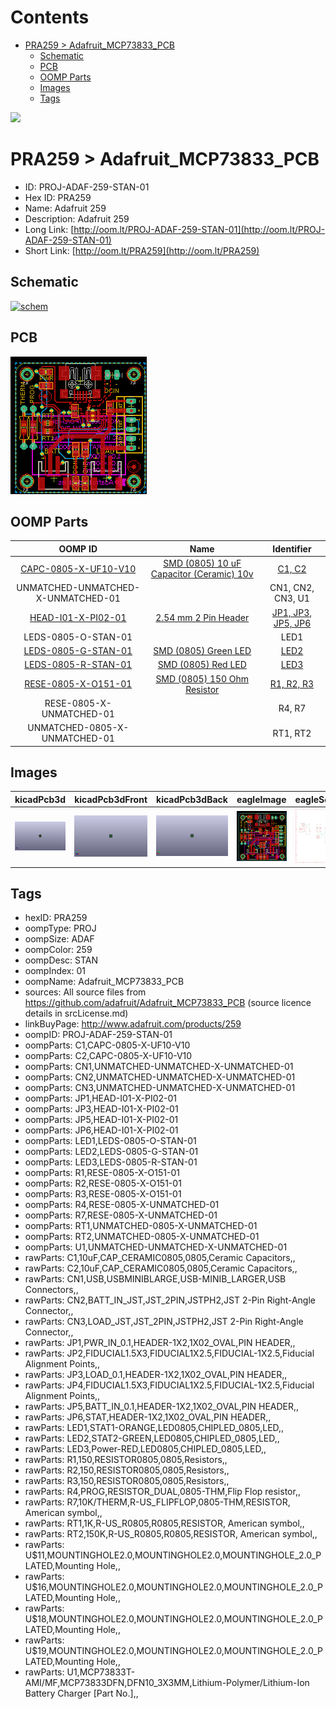 



Contents
========

* [PRA259 > Adafruit_MCP73833_PCB](#pra259--adafruit_mcp73833_pcb)
	* [Schematic](#schematic)
	* [PCB](#pcb)
	* [OOMP Parts](#oomp-parts)
	* [Images](#images)
	* [Tags](#tags)
  
![][im]
# PRA259 > Adafruit_MCP73833_PCB

- ID: PROJ-ADAF-259-STAN-01
- Hex ID: PRA259
- Name: Adafruit 259
- Description: Adafruit 259
- Long Link: [http://oom.lt/PROJ-ADAF-259-STAN-01](http://oom.lt/PROJ-ADAF-259-STAN-01)
- Short Link: [http://oom.lt/PRA259](http://oom.lt/PRA259)

## Schematic
  
[![schem](eagleSchemImage.png)](eagleSchemImage.png)
## PCB
  
[![pcb](eagleImage.png)](eagleImage.png)
## OOMP Parts
  

|OOMP ID|Name|Identifier|
| :---: | :---: | :---: |
|[CAPC-0805-X-UF10-V10](https://github.com/oomlout/oomlout_OOMP_parts/tree/main/CAPC-0805-X-UF10-V10/)|[SMD (0805) 10 uF Capacitor (Ceramic) 10v](https://github.com/oomlout/oomlout_OOMP_parts/tree/main/CAPC-0805-X-UF10-V10/)|[C1, C2](https://github.com/oomlout/oomlout_OOMP_parts/tree/main/CAPC-0805-X-UF10-V10/)|
|UNMATCHED-UNMATCHED-X-UNMATCHED-01||CN1, CN2, CN3, U1|
|[HEAD-I01-X-PI02-01](https://github.com/oomlout/oomlout_OOMP_parts/tree/main/HEAD-I01-X-PI02-01/)|[2.54 mm 2 Pin Header](https://github.com/oomlout/oomlout_OOMP_parts/tree/main/HEAD-I01-X-PI02-01/)|[JP1, JP3, JP5, JP6](https://github.com/oomlout/oomlout_OOMP_parts/tree/main/HEAD-I01-X-PI02-01/)|
|LEDS-0805-O-STAN-01||LED1|
|[LEDS-0805-G-STAN-01](https://github.com/oomlout/oomlout_OOMP_parts/tree/main/LEDS-0805-G-STAN-01/)|[SMD (0805) Green LED](https://github.com/oomlout/oomlout_OOMP_parts/tree/main/LEDS-0805-G-STAN-01/)|[LED2](https://github.com/oomlout/oomlout_OOMP_parts/tree/main/LEDS-0805-G-STAN-01/)|
|[LEDS-0805-R-STAN-01](https://github.com/oomlout/oomlout_OOMP_parts/tree/main/LEDS-0805-R-STAN-01/)|[SMD (0805) Red LED](https://github.com/oomlout/oomlout_OOMP_parts/tree/main/LEDS-0805-R-STAN-01/)|[LED3](https://github.com/oomlout/oomlout_OOMP_parts/tree/main/LEDS-0805-R-STAN-01/)|
|[RESE-0805-X-O151-01](https://github.com/oomlout/oomlout_OOMP_parts/tree/main/RESE-0805-X-O151-01/)|[SMD (0805) 150 Ohm Resistor](https://github.com/oomlout/oomlout_OOMP_parts/tree/main/RESE-0805-X-O151-01/)|[R1, R2, R3](https://github.com/oomlout/oomlout_OOMP_parts/tree/main/RESE-0805-X-O151-01/)|
|RESE-0805-X-UNMATCHED-01||R4, R7|
|UNMATCHED-0805-X-UNMATCHED-01||RT1, RT2|

## Images
  
  

|kicadPcb3d|kicadPcb3dFront|kicadPcb3dBack|eagleImage|eagleSchemImage|
| :---: | :---: | :---: | :---: | :---: |
|[![kicadPcb3d](kicadPcb3d_140.png)](kicadPcb3d.png)|[![kicadPcb3dFront](kicadPcb3dFront_140.png)](kicadPcb3dFront.png)|[![kicadPcb3dBack](kicadPcb3dBack_140.png)](kicadPcb3dBack.png)|[![eagleImage](eagleImage_140.png)](eagleImage.png)|[![eagleSchemImage](eagleSchemImage_140.png)](eagleSchemImage.png)|

## Tags

- hexID: PRA259
- oompType: PROJ
- oompSize: ADAF
- oompColor: 259
- oompDesc: STAN
- oompIndex: 01
- oompName: Adafruit_MCP73833_PCB
- sources: All source files from https://github.com/adafruit/Adafruit_MCP73833_PCB (source licence details in srcLicense.md)
- linkBuyPage: http://www.adafruit.com/products/259
- oompID: PROJ-ADAF-259-STAN-01
- oompParts: C1,CAPC-0805-X-UF10-V10
- oompParts: C2,CAPC-0805-X-UF10-V10
- oompParts: CN1,UNMATCHED-UNMATCHED-X-UNMATCHED-01
- oompParts: CN2,UNMATCHED-UNMATCHED-X-UNMATCHED-01
- oompParts: CN3,UNMATCHED-UNMATCHED-X-UNMATCHED-01
- oompParts: JP1,HEAD-I01-X-PI02-01
- oompParts: JP3,HEAD-I01-X-PI02-01
- oompParts: JP5,HEAD-I01-X-PI02-01
- oompParts: JP6,HEAD-I01-X-PI02-01
- oompParts: LED1,LEDS-0805-O-STAN-01
- oompParts: LED2,LEDS-0805-G-STAN-01
- oompParts: LED3,LEDS-0805-R-STAN-01
- oompParts: R1,RESE-0805-X-O151-01
- oompParts: R2,RESE-0805-X-O151-01
- oompParts: R3,RESE-0805-X-O151-01
- oompParts: R4,RESE-0805-X-UNMATCHED-01
- oompParts: R7,RESE-0805-X-UNMATCHED-01
- oompParts: RT1,UNMATCHED-0805-X-UNMATCHED-01
- oompParts: RT2,UNMATCHED-0805-X-UNMATCHED-01
- oompParts: U1,UNMATCHED-UNMATCHED-X-UNMATCHED-01
- rawParts: C1,10uF,CAP_CERAMIC0805,0805,Ceramic Capacitors,,
- rawParts: C2,10uF,CAP_CERAMIC0805,0805,Ceramic Capacitors,,
- rawParts: CN1,USB,USBMINIBLARGE,USB-MINIB_LARGER,USB Connectors,,
- rawParts: CN2,BATT_IN_JST,JST_2PIN,JSTPH2,JST 2-Pin Right-Angle Connector,,
- rawParts: CN3,LOAD_JST,JST_2PIN,JSTPH2,JST 2-Pin Right-Angle Connector,,
- rawParts: JP1,PWR_IN_0.1,HEADER-1X2,1X02_OVAL,PIN HEADER,,
- rawParts: JP2,FIDUCIAL1.5X3,FIDUCIAL1X2.5,FIDUCIAL-1X2.5,Fiducial Alignment Points,,
- rawParts: JP3,LOAD_0.1,HEADER-1X2,1X02_OVAL,PIN HEADER,,
- rawParts: JP4,FIDUCIAL1.5X3,FIDUCIAL1X2.5,FIDUCIAL-1X2.5,Fiducial Alignment Points,,
- rawParts: JP5,BATT_IN_0.1,HEADER-1X2,1X02_OVAL,PIN HEADER,,
- rawParts: JP6,STAT,HEADER-1X2,1X02_OVAL,PIN HEADER,,
- rawParts: LED1,STAT1-ORANGE,LED0805,CHIPLED_0805,LED,,
- rawParts: LED2,STAT2-GREEN,LED0805,CHIPLED_0805,LED,,
- rawParts: LED3,Power-RED,LED0805,CHIPLED_0805,LED,,
- rawParts: R1,150,RESISTOR0805,0805,Resistors,,
- rawParts: R2,150,RESISTOR0805,0805,Resistors,,
- rawParts: R3,150,RESISTOR0805,0805,Resistors,,
- rawParts: R4,PROG,RESISTOR_DUAL,0805-THM,Flip Flop resistor,,
- rawParts: R7,10K/THERM,R-US_FLIPFLOP,0805-THM,RESISTOR, American symbol,,
- rawParts: RT1,1K,R-US_R0805,R0805,RESISTOR, American symbol,,
- rawParts: RT2,150K,R-US_R0805,R0805,RESISTOR, American symbol,,
- rawParts: U$11,MOUNTINGHOLE2.0,MOUNTINGHOLE2.0,MOUNTINGHOLE_2.0_PLATED,Mounting Hole,,
- rawParts: U$16,MOUNTINGHOLE2.0,MOUNTINGHOLE2.0,MOUNTINGHOLE_2.0_PLATED,Mounting Hole,,
- rawParts: U$18,MOUNTINGHOLE2.0,MOUNTINGHOLE2.0,MOUNTINGHOLE_2.0_PLATED,Mounting Hole,,
- rawParts: U$19,MOUNTINGHOLE2.0,MOUNTINGHOLE2.0,MOUNTINGHOLE_2.0_PLATED,Mounting Hole,,
- rawParts: U1,MCP73833T-AMI/MF,MCP73833DFN,DFN10_3X3MM,Lithium-Polymer/Lithium-Ion Battery Charger [Part No.],,



[im]: kicadPcb3d_450.png
